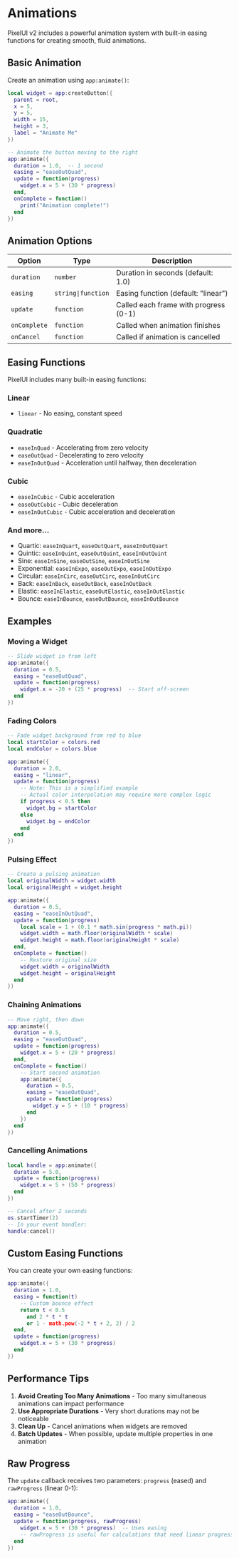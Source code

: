# Animations

PixelUI v2 includes a powerful animation system with built-in easing functions for creating smooth, fluid animations.

## Basic Animation

Create an animation using `app:animate()`:

```lua
local widget = app:createButton({
  parent = root,
  x = 5,
  y = 5,
  width = 15,
  height = 3,
  label = "Animate Me"
})

-- Animate the button moving to the right
app:animate({
  duration = 1.0,  -- 1 second
  easing = "easeOutQuad",
  update = function(progress)
    widget.x = 5 + (30 * progress)
  end,
  onComplete = function()
    print("Animation complete!")
  end
})
```

## Animation Options

| Option | Type | Description |
|--------|------|-------------|
| `duration` | `number` | Duration in seconds (default: 1.0) |
| `easing` | `string\|function` | Easing function (default: "linear") |
| `update` | `function` | Called each frame with progress (0-1) |
| `onComplete` | `function` | Called when animation finishes |
| `onCancel` | `function` | Called if animation is cancelled |

## Easing Functions

PixelUI includes many built-in easing functions:

### Linear
- `linear` - No easing, constant speed

### Quadratic
- `easeInQuad` - Accelerating from zero velocity
- `easeOutQuad` - Decelerating to zero velocity
- `easeInOutQuad` - Acceleration until halfway, then deceleration

### Cubic
- `easeInCubic` - Cubic acceleration
- `easeOutCubic` - Cubic deceleration
- `easeInOutCubic` - Cubic acceleration and deceleration

### And more...
- Quartic: `easeInQuart`, `easeOutQuart`, `easeInOutQuart`
- Quintic: `easeInQuint`, `easeOutQuint`, `easeInOutQuint`
- Sine: `easeInSine`, `easeOutSine`, `easeInOutSine`
- Exponential: `easeInExpo`, `easeOutExpo`, `easeInOutExpo`
- Circular: `easeInCirc`, `easeOutCirc`, `easeInOutCirc`
- Back: `easeInBack`, `easeOutBack`, `easeInOutBack`
- Elastic: `easeInElastic`, `easeOutElastic`, `easeInOutElastic`
- Bounce: `easeInBounce`, `easeOutBounce`, `easeInOutBounce`

## Examples

### Moving a Widget

```lua
-- Slide widget in from left
app:animate({
  duration = 0.5,
  easing = "easeOutQuad",
  update = function(progress)
    widget.x = -20 + (25 * progress)  -- Start off-screen
  end
})
```

### Fading Colors

```lua
-- Fade widget background from red to blue
local startColor = colors.red
local endColor = colors.blue

app:animate({
  duration = 2.0,
  easing = "linear",
  update = function(progress)
    -- Note: This is a simplified example
    -- Actual color interpolation may require more complex logic
    if progress < 0.5 then
      widget.bg = startColor
    else
      widget.bg = endColor
    end
  end
})
```

### Pulsing Effect

```lua
-- Create a pulsing animation
local originalWidth = widget.width
local originalHeight = widget.height

app:animate({
  duration = 0.5,
  easing = "easeInOutQuad",
  update = function(progress)
    local scale = 1 + (0.1 * math.sin(progress * math.pi))
    widget.width = math.floor(originalWidth * scale)
    widget.height = math.floor(originalHeight * scale)
  end,
  onComplete = function()
    -- Restore original size
    widget.width = originalWidth
    widget.height = originalHeight
  end
})
```

### Chaining Animations

```lua
-- Move right, then down
app:animate({
  duration = 0.5,
  easing = "easeOutQuad",
  update = function(progress)
    widget.x = 5 + (20 * progress)
  end,
  onComplete = function()
    -- Start second animation
    app:animate({
      duration = 0.5,
      easing = "easeOutQuad",
      update = function(progress)
        widget.y = 5 + (10 * progress)
      end
    })
  end
})
```

### Cancelling Animations

```lua
local handle = app:animate({
  duration = 5.0,
  update = function(progress)
    widget.x = 5 + (50 * progress)
  end
})

-- Cancel after 2 seconds
os.startTimer(2)
-- In your event handler:
handle:cancel()
```

## Custom Easing Functions

You can create your own easing functions:

```lua
app:animate({
  duration = 1.0,
  easing = function(t)
    -- Custom bounce effect
    return t < 0.5 
      and 2 * t * t 
      or 1 - math.pow(-2 * t + 2, 2) / 2
  end,
  update = function(progress)
    widget.x = 5 + (30 * progress)
  end
})
```

## Performance Tips

1. **Avoid Creating Too Many Animations** - Too many simultaneous animations can impact performance
2. **Use Appropriate Durations** - Very short durations may not be noticeable
3. **Clean Up** - Cancel animations when widgets are removed
4. **Batch Updates** - When possible, update multiple properties in one animation

## Raw Progress

The `update` callback receives two parameters: `progress` (eased) and `rawProgress` (linear 0-1):

```lua
app:animate({
  duration = 1.0,
  easing = "easeOutBounce",
  update = function(progress, rawProgress)
    widget.x = 5 + (30 * progress)  -- Uses easing
    -- rawProgress is useful for calculations that need linear progression
  end
})
```
